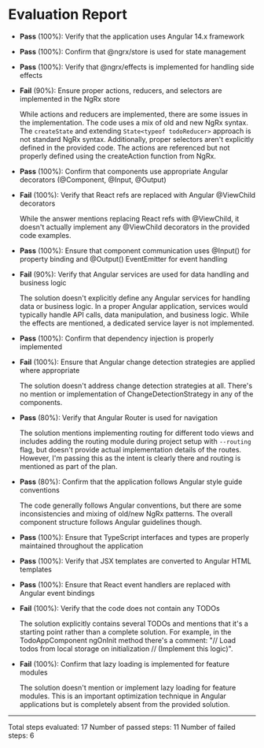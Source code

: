 # Evaluation Report

- **Pass** (100%): Verify that the application uses Angular 14.x framework
- **Pass** (100%): Confirm that @ngrx/store is used for state management
- **Pass** (100%): Verify that @ngrx/effects is implemented for handling side effects
- **Fail** (90%): Ensure proper actions, reducers, and selectors are implemented in the NgRx store

    While actions and reducers are implemented, there are some issues in the implementation. The code uses a mix of old and new NgRx syntax. The `createState` and extending `State<typeof todoReducer>` approach is not standard NgRx syntax. Additionally, proper selectors aren't explicitly defined in the provided code. The actions are referenced but not properly defined using the createAction function from NgRx.

- **Pass** (100%): Confirm that components use appropriate Angular decorators (@Component, @Input, @Output)
- **Fail** (100%): Verify that React refs are replaced with Angular @ViewChild decorators

    While the answer mentions replacing React refs with @ViewChild, it doesn't actually implement any @ViewChild decorators in the provided code examples.

- **Pass** (100%): Ensure that component communication uses @Input() for property binding and @Output() EventEmitter for event handling
- **Fail** (90%): Verify that Angular services are used for data handling and business logic

    The solution doesn't explicitly define any Angular services for handling data or business logic. In a proper Angular application, services would typically handle API calls, data manipulation, and business logic. While the effects are mentioned, a dedicated service layer is not implemented.

- **Pass** (100%): Confirm that dependency injection is properly implemented
- **Fail** (100%): Ensure that Angular change detection strategies are applied where appropriate

    The solution doesn't address change detection strategies at all. There's no mention or implementation of ChangeDetectionStrategy in any of the components.

- **Pass** (80%): Verify that Angular Router is used for navigation

    The solution mentions implementing routing for different todo views and includes adding the routing module during project setup with `--routing` flag, but doesn't provide actual implementation details of the routes. However, I'm passing this as the intent is clearly there and routing is mentioned as part of the plan.

- **Pass** (80%): Confirm that the application follows Angular style guide conventions

    The code generally follows Angular conventions, but there are some inconsistencies and mixing of old/new NgRx patterns. The overall component structure follows Angular guidelines though.

- **Pass** (100%): Ensure that TypeScript interfaces and types are properly maintained throughout the application
- **Pass** (100%): Verify that JSX templates are converted to Angular HTML templates
- **Pass** (100%): Ensure that React event handlers are replaced with Angular event bindings
- **Fail** (100%): Verify that the code does not contain any TODOs

    The solution explicitly contains several TODOs and mentions that it's a starting point rather than a complete solution. For example, in the TodoAppComponent ngOnInit method there's a comment: "// Load todos from local storage on initialization // (Implement this logic)".

- **Fail** (100%): Confirm that lazy loading is implemented for feature modules

    The solution doesn't mention or implement lazy loading for feature modules. This is an important optimization technique in Angular applications but is completely absent from the provided solution.

---

Total steps evaluated: 17
Number of passed steps: 11
Number of failed steps: 6